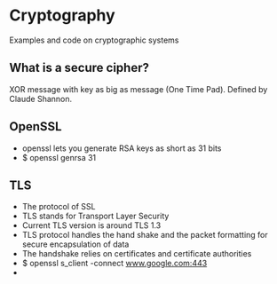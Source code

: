 # Cryptography

Examples and code on cryptographic systems

## What is a secure cipher? 

XOR message with key as big as message (One Time Pad). Defined by Claude Shannon.

## OpenSSL

* openssl lets you generate RSA keys as short as 31 bits
* $ openssl genrsa 31

## TLS

* The protocol of SSL
* TLS stands for Transport Layer Security
* Current TLS version is around TLS 1.3
* TLS protocol handles the hand shake and the packet formatting for secure encapsulation of data
* The handshake relies on certificates and certificate authorities
* $ openssl s_client -connect www.google.com:443
* 

